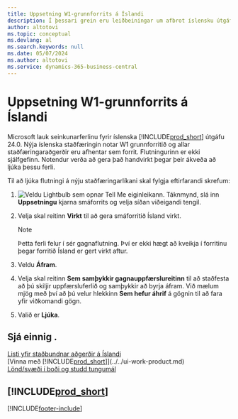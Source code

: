```yaml
---
title: Uppsetning W1-grunnforrits á Íslandi
description: Í þessari grein eru leiðbeiningar um afbrot íslensku útgáfunnar Dynamics 365 Business Central.
author: altotovi
ms.topic: conceptual
ms.devlang: al
ms.search.keywords: null
ms.date: 05/07/2024
ms.author: altotovi
ms.service: dynamics-365-business-central
---
```


# Uppsetning W1-grunnforrits á Íslandi

Microsoft lauk seinkunarferlinu fyrir íslenska [!INCLUDE[prod_short](../../includes/prod_short.md)] útgáfu 24.0. Nýja íslenska staðfæringin notar W1 grunnforritið og allar staðfæringaraðgerðir eru afhentar sem forrit. Flutningurinn er ekki sjálfgefinn. Notendur verða að gera það handvirkt þegar þeir ákveða að ljúka þessu ferli.

Til að ljúka flutningi á nýju staðfæringarlíkani skal fylgja eftirfarandi skrefum:

1.  ![Veldu Lightbulb sem opnar Tell Me eiginleikann.](../../media/ui-search/search_small.png "Segðu mér hvað þú vilt gera") Táknmynd, slá inn **Uppsetningu** kjarna smáforrits og velja síðan viðeigandi tengil.
2. Velja skal reitinn **Virkt** til að gera smáforritið Ísland virkt.

    > [!NOTE]
    > Þetta ferli felur í sér gagnaflutning. Því er ekki hægt að kveikja í forritinu þegar forritið Ísland er gert virkt aftur.

3. Veldu **Áfram**.
4. Velja skal reitinn **Sem samþykkir gagnauppfærslureitinn** til að staðfesta að þú skiljir uppfærsluferlið og samþykkir að byrja áfram. Við mælum mjög með því að þú velur hlekkinn **Sem hefur áhrif** á gögnin til að fara yfir viðkomandi gögn.
5. Valið er **Ljúka**.

## Sjá einnig .

[Listi yfir staðbundnar aðgerðir á Íslandi](iceland-local-functionality.md)  
[Vinna með [!INCLUDE[prod_short](../../includes/prod_short.md)]](../../ui-work-product.md)  
[Lönd/svæði í boði og studd tungumál](/dynamics365/business-central/dev-itpro/compliance/apptest-countries-and-translations)  

## [!INCLUDE[prod_short](../../includes/free_trial_md.md)]

[!INCLUDE[footer-include](../../includes/footer-banner.md)]
